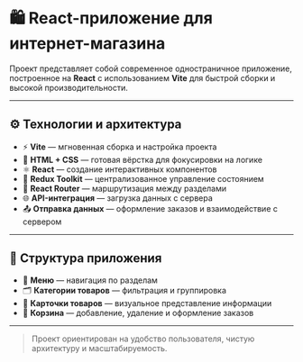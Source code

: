 # 🛍️ React-приложение для интернет-магазина

Проект представляет собой современное одностраничное приложение, построенное на **React** с использованием **Vite** для быстрой сборки и высокой производительности.

---

## ⚙️ Технологии и архитектура

- ⚡ **Vite** — мгновенная сборка и настройка проекта
- 🎨 **HTML + CSS** — готовая вёрстка для фокусировки на логике
- ⚛️ **React** — создание интерактивных компонентов
- 🧠 **Redux Toolkit** — централизованное управление состоянием
- 🧭 **React Router** — маршрутизация между разделами
- 🌐 **API-интеграция** — загрузка данных с сервера
- 📤 **Отправка данных** — оформление заказов и взаимодействие с сервером

---

## 🧩 Структура приложения

- 📂 **Меню** — навигация по разделам
- 🗂️ **Категории товаров** — фильтрация и группировка
- 🛒 **Карточки товаров** — визуальное представление информации
- 🧺 **Корзина** — добавление, удаление и оформление заказов

---

> Проект ориентирован на удобство пользователя, чистую архитектуру и масштабируемость.
